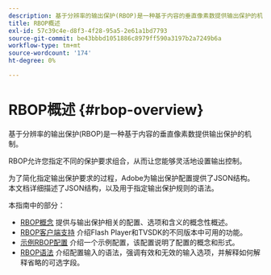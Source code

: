 ```yaml
---
description: 基于分辨率的输出保护(RBOP)是一种基于内容的垂直像素数提供输出保护的机制。
title: RBOP概述
exl-id: 57c39c4e-d8f3-4f28-95a5-2e61a1bd7793
source-git-commit: be43bbbd1051886c8979ff590a3197b2a7249b6a
workflow-type: tm+mt
source-wordcount: '174'
ht-degree: 0%

---
```


# RBOP概述 {#rbop-overview}

基于分辨率的输出保护(RBOP)是一种基于内容的垂直像素数提供输出保护的机制。

RBOP允许您指定不同的保护要求组合，从而让您能够灵活地设置输出控制。

为了简化指定输出保护要求的过程，Adobe为输出保护配置提供了JSON结构。 本文档详细描述了JSON结构，以及用于指定输出保护规则的语法。

本指南中的部分：

* [RBOP概念](../RBOP/output-protection-concepts.md) 提供与输出保护相关的配置、选项和含义的概念性概述。
* [RBOP客户端支持](../RBOP/client-support.md) 介绍Flash Player和TVSDK的不同版本中可用的功能。
* [示例RBOP配置](../RBOP/sample-output-protection-config.md) 介绍一个示例配置，该配置说明了配置的概念和形式。
* [RBOP语法](../RBOP/output-protection-grammar.md) 介绍配置输入的语法，强调有效和无效的输入选项，并解释如何解释省略的可选字段。
